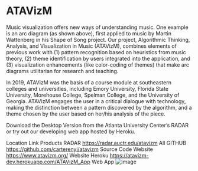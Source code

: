 # ATAVizM
Music visualization offers new ways of understanding music. One example is an arc diagram (as shown above), first applied to music by Martin Wattenberg in his Shape of Song project. Our project, Algorithmic Thinking, Analysis, and Visualization in Music (ATAVizM), combines elements of previous work with (1) pattern recognition based on heuristics from music theory, (2) theme identification by users integrated into the application, and (3) visualization enhancements (like color-coding of themes) that make arc diagrams utilitarian for research and teaching.

In 2019, ATAVizM was the basis of a course module at southeastern colleges and universities, including Emory University, Florida State University, Morehouse College, Spelman College, and the University of Georgia. ATAVizM engages the user in a critical dialogue with technology, making the distinction between a pattern discovered by the algorithm, and a theme chosen by the user based on her/his analysis of the piece.

Download the Desktop Version from the Atlanta University Center’s RADAR or try out our developing web app hosted by Heroku.

Location	Link	Products
RADAR	https://radar.auctr.edu/atavizm	All
GITHUB	https://github.com/carterenyi/atavizm	Source Code
Website	https://www.atavizm.org/	Website
Heroku	https://atavizm-dev.herokuapp.com/ATAVizM_App	Web App
![image](https://github.com/carterenyi/atavizm/assets/24684266/0975ef7e-4bfb-4f69-8af0-601cc0b1ae33)
